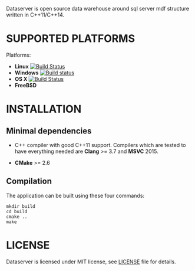 Dataserver is open source data warehouse around sql server mdf structure
written in C++11/C++14.

SUPPORTED PLATFORMS
===================

Platforms:

*   **Linux** [![Build Status](https://travis-ci.org/Totopolis/dataserver.svg?branch=master)](https://travis-ci.org/Totopolis/dataserver)
*   **Windows** [![Build status](https://ci.appveyor.com/api/projects/status/r0xsqmreyx14xmbp?svg=true)](https://ci.appveyor.com/project/Totopolis/dataserver)
*   **OS X** [![Build Status](https://travis-ci.org/Totopolis/dataserver.svg?branch=master)](https://travis-ci.org/Totopolis/dataserver)
*   **FreeBSD**

INSTALLATION
============

Minimal dependencies
--------------------

-   C++ compiler with good C++11 support. Compilers which are tested to have
    everything needed are **Clang** >= 3.7 and **MSVC** 2015.
*   **CMake** >= 2.6

Compilation
-----------

The application can be built using these four commands:

    mkdir build
    cd build
    cmake .. 
    make

LICENSE
=======

Dataserver is licensed under MIT license, see [LICENSE](LICENSE) file for
details.